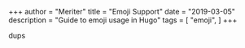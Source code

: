 +++
author = "Meriter"
title = "Emoji Support"
date = "2019-03-05"
description = "Guide to emoji usage in Hugo"
tags = [
    "emoji",
]
+++

dups